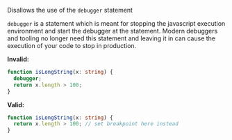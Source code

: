 Disallows the use of the `debugger` statement

`debugger` is a statement which is meant for stopping the javascript execution
environment and start the debugger at the statement. Modern debuggers and
tooling no longer need this statement and leaving it in can cause the execution
of your code to stop in production.

**Invalid:**

```typescript
function isLongString(x: string) {
  debugger;
  return x.length > 100;
}
```

**Valid:**

```typescript
function isLongString(x: string) {
  return x.length > 100; // set breakpoint here instead
}
```
